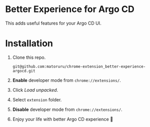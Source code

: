 # Better Experience for Argo CD

This adds useful features for your Argo CD UI.

# Installation

1. Clone this repo.

   ```
   git@github.com:matoruru/chrome-extension_better-experience-argocd.git
   ```

1. **Enable** developer mode from `chrome://extensions/`.

1. Click *Load unpacked*.

1. Select `extension` folder.

1. **Disable** developer mode from `chrome://extensions/`.

1. Enjoy your life with better Argo CD experience 🎉